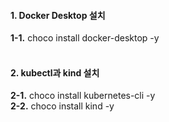 #### **1. Docker Desktop 설치**<br>
**1-1.** choco install docker-desktop -y<br><br>

#### **2. kubectl과 kind 설치**<br>
**2-1.** choco install kubernetes-cli -y<br>
**2-2.** choco install kind -y
